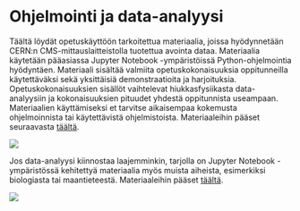 # Ohjelmointi ja data-analyysi

Täältä löydät opetuskäyttöön tarkoitettua materiaalia, joissa hyödynnetään CERN:n CMS-mittauslaitteistolla tuotettua avointa dataa. Materiaalia käytetään pääasiassa Jupyter Notebook -ympäristöissä Python-ohjelmointia hyödyntäen. Materiaali sisältää valmiita opetuskokonaisuuksia oppitunneilla käytettäväksi sekä yksittäisiä demonstraatioita ja harjoituksia. Opetuskokonaisuuksien sisällöt vaihtelevat hiukkasfysiikasta data-analyysiin ja kokonaisuuksien pituudet yhdestä oppitunnista useampaan. Materiaalien käyttämiseksi et tarvitse aikaisempaa kokemusta ohjelmoinnista tai käytettävistä ohjelmistoista. Materiaaleihin pääset seuraavasta [täältä](https://avoin-data-opas.github.io/).

[![](img/higgsOD.png)](https://avoin-data-opas.github.io/)

Jos data-analyysi kiinnostaa laajemminkin, tarjolla on Jupyter Notebook -ympäristössä kehitettyä materiaalia myös muista aiheista, esimerkiksi biologiasta tai maantieteestä. Materiaaleihin pääset [täältä](https://opendata-education.github.io/).

[![](img/example_geography.png)](https://opendata-education.github.io/)